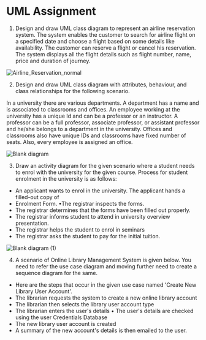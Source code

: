 # UML Assignment

1. Design and draw UML class diagram to represent an airline reservation system. The system enables the customer to search for airline flight on a specified date and choose a flight based on some details like availability. The customer can reserve a flight or cancel his reservation. The system displays all the flight details such as flight number, name, price and duration of journey.


![Airline_Reservation_normal](https://user-images.githubusercontent.com/66563130/148816149-5de9d663-5364-4f50-81bf-b9923fd1bb5f.png)


2. Design and draw UML class diagram with attributes, behaviour, and class relationships for the following scenario.

In a university there are various departments. A department has a name and is associated to classrooms and offices. An employee working at the university has a unique Id and can be a professor or an instructor. A professor can be a full professor, associate professor, or assistant professor and he/she belongs to a department in the university. Offices and classrooms also have unique IDs and classrooms have fixed number of seats. Also, every employee is assigned an office.


![Blank diagram](https://user-images.githubusercontent.com/66563130/148816386-32d3d566-9ea2-485c-b9af-85fb771fe6b5.png)


3. Draw an activity diagram for the given scenario where a student needs to enrol with the university for the given course. Process for student enrolment in the university is as follows:

 - An applicant wants to enrol in the university. The applicant hands a filled-out copy of
 - Enrolment Form. •The registrar inspects the forms.
 - The registrar determines that the forms have been filled out properly.
 - The registrar informs student to attend in university overview presentation. 
 - The registrar helps the student to enrol in seminars
 - The registrar asks the student to pay for the initial tuition.


![Blank diagram (1)](https://user-images.githubusercontent.com/66563130/148816672-8a99c0d6-30c4-4a22-a2ea-157c333fddd4.png)


4. A scenario of Online Library Management System is given below. You need to refer the use case diagram and moving further need to create a sequence diagram for the same.

 - Here are the steps that occur in the given use case named 'Create New Library User Account'. 
 - The librarian requests the system to create a new online library account
 - The librarian then selects the library user account type
 - The librarian enters the user's details • The user's details are checked using the user Credentials Database 
 - The new library user account is created
 - A summary of the new account's details is then emailed to the user.










